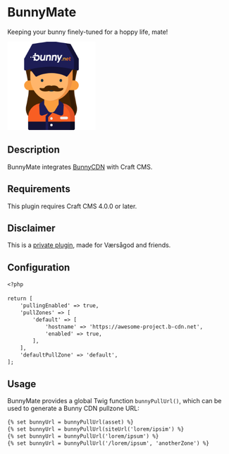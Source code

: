 # BunnyMate

Keeping your bunny finely-tuned for a hoppy life, mate!

<img src="https://github.com/vaersaagod/bunnymate/blob/main/src/icon.svg" width="200" height="200" alt="Logo">

## Description

BunnyMate integrates [BunnyCDN](https://bunny.net) with Craft CMS.

## Requirements

This plugin requires Craft CMS 4.0.0 or later.

## Disclaimer

This is a [private plugin](https://craftcms.com/docs/5.x/extend/plugin-guide.html#private-plugins), made for Værsågod and friends.

## Configuration

```
<?php

return [
    'pullingEnabled' => true,
    'pullZones' => [
        'default' => [
            'hostname' => 'https://awesome-project.b-cdn.net',
            'enabled' => true,
        ],
    ],
    'defaultPullZone' => 'default',
];
```

## Usage

BunnyMate provides a global Twig function `bunnyPullUrl()`, which can be used to generate a Bunny CDN pullzone URL:  

```
{% set bunnyUrl = bunnyPullUrl(asset) %}
{% set bunnyUrl = bunnyPullUrl(siteUrl('lorem/ipsim') %}
{% set bunnyUrl = bunnyPullUrl('lorem/ipsum') %}
{% set bunnyUrl = bunnyPullUrl('/lorem/ipsum', 'anotherZone') %}
```
